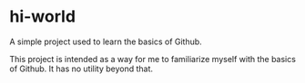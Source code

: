 # hi-world
A simple project used to learn the basics of Github.

This project is intended as a way for me to familiarize myself with the basics of Github. It has no utility beyond that.
